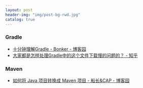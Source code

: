 ```yaml
---
layout: post
header-img: "img/post-bg-rwd.jpg"
catalog: true
---
```


### Gradle
- [十分钟理解Gradle - Bonker - 博客园](https://www.cnblogs.com/Bonker/p/5619458.html)
- [大家都是怎样处理Gradle中的这个文件下载慢的问题的？ - 知乎](https://www.zhihu.com/question/37810416)

### Maven
- [如何将 Java 项目转换成 Maven 项目 - 船长&amp;CAP - 博客园](https://www.cnblogs.com/liuning8023/p/4726822.html)